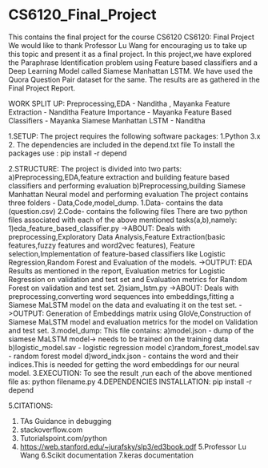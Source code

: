 # CS6120_Final_Project
This contains the final project for the course CS6120
CS6120: Final Project
We would like to thank Professor Lu Wang for encouraging us to take up this topic and present it as a final project.
In this project,we have explored the Paraphrase Identification
problem using Feature based classifiers and a Deep Learning Model called Siamese Manhattan LSTM.
We have used the Quora Question Pair dataset for the same.
The results are as gathered in the Final Project Report.

WORK SPLIT UP:
Preprocessing,EDA - Nanditha , Mayanka
Feature Extraction - Nanditha
Feature Importance - Mayanka
Feature Based Classifiers - Mayanka
Siamese Manhattan LSTM - Nanditha

1.SETUP:
The project requires the following software packages:
1.Python 3.x
2. The dependencies are included in the depend.txt file
	To install the packages use :
	pip install -r depend

2.STRUCTURE:
The project is divided into two parts:
	a)Preprocessing,EDA,feature extraction and building feature based classifiers and performing evaluation
	b)Preprocessing,building Siamese Manhattan Neural model and performing evaluation
The project contains three folders - Data,Code,model_dump.
1.Data- contains the data (question.csv)
2.Code- contains the following files
 There are two python files associated with each of the above mentioned tasks(a,b),namely:
	1)eda_feature_based_classifier.py
		->ABOUT: 
			Deals with preprocessing,Exploratory Data Analysis,Feature Extraction(basic features,fuzzy features and word2vec features),
			Feature selection,Implementation of feature-based classifiers like Logistic Regression,Random Forest and Evaluation of the models.
		->OUTPUT: EDA Results as mentioned in the report, Evaluation metrics for Logistic Regression on validation and test set and Evaluation metrics for
			  Random Forest on validation and test set.
	2)siam_lstm.py
		->ABOUT: Deals with preprocessing,converting word sequences into embeddings,fitting a Siamese MaLSTM model on the data and evaluating it on the test set.
		->OUTPUT: Generation of Embeddings matrix using GloVe,Construction of Siamese MaLSTM model and evaluation metrics for the model on Validation and test set.
3.model_dump: This file contains:
	a)model.json - dump of the siamese MaLSTM model-> needs to be trained on the training data
	b)logistic_model.sav - logistic regression model
	c)random_forest_model.sav - random forest model
	d)word_indx.json - contains the word and their indices.This is needed for getting the word embeddings for our neural model.
3.EXECUTION:
To see the result ,run each of the above mentioned file as:
	python filename.py
4.DEPENDENCIES INSTALLATION:
	pip install -r depend

5.CITATIONS:
1. TAs Guidance in debugging
2. stackoverflow.com
3. Tutorialspoint.com/python
4. https://web.stanford.edu/~jurafsky/slp3/ed3book.pdf
5.Professor Lu Wang
6.Scikit documentation
7.keras documentation




	
